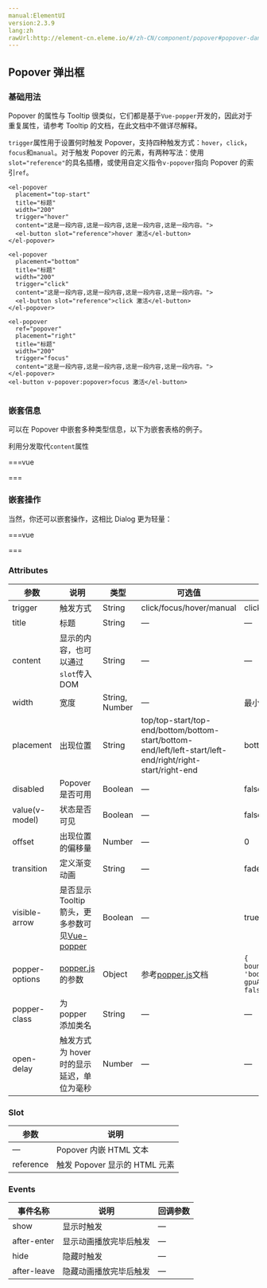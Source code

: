 ```yaml
---
manual:ElementUI
version:2.3.9
lang:zh
rawUrl:http://element-cn.eleme.io/#/zh-CN/component/popover#popover-dan-chu-kuang
---
```



## Popover 弹出框<a name="popover-dan-chu-kuang"></a>

### 基础用法<a name="ji-chu-yong-fa"></a>


Popover 的属性与 Tooltip 很类似，它们都是基于`Vue-popper`开发的，因此对于重复属性，请参考 Tooltip 的文档，在此文档中不做详尽解释。



`trigger`属性用于设置何时触发 Popover，支持四种触发方式：`hover`，`click`，`focus`和`manual`。对于触发 Popover 的元素，有两种写法：使用`slot="reference"`的具名插槽，或使用自定义指令`v-popover`指向 Popover 的索引`ref`。



```
<el-popover
  placement="top-start"
  title="标题"
  width="200"
  trigger="hover"
  content="这是一段内容,这是一段内容,这是一段内容,这是一段内容。">
  <el-button slot="reference">hover 激活</el-button>
</el-popover>

<el-popover
  placement="bottom"
  title="标题"
  width="200"
  trigger="click"
  content="这是一段内容,这是一段内容,这是一段内容,这是一段内容。">
  <el-button slot="reference">click 激活</el-button>
</el-popover>

<el-popover
  ref="popover"
  placement="right"
  title="标题"
  width="200"
  trigger="focus"
  content="这是一段内容,这是一段内容,这是一段内容,这是一段内容。">
</el-popover>
<el-button v-popover:popover>focus 激活</el-button>


```




### 嵌套信息<a name="qian-tao-xin-xi"></a>


可以在 Popover 中嵌套多种类型信息，以下为嵌套表格的例子。



利用分发取代`content`属性




===vue
<template><div>
<el-popover
  placement="right"
  width="400"
  trigger="click">
  <el-table :data="gridData">
    <el-table-column width="150" property="date" label="日期"></el-table-column>
    <el-table-column width="100" property="name" label="姓名"></el-table-column>
    <el-table-column width="300" property="address" label="地址"></el-table-column>
  </el-table>
  <el-button slot="reference">click 激活</el-button>
</el-popover>
</div></template>


<script>
module.exports =  {
    data() {
      return {
        gridData: [{
          date: '2016-05-02',
          name: '王小虎',
          address: '上海市普陀区金沙江路 1518 弄'
        }, {
          date: '2016-05-04',
          name: '王小虎',
          address: '上海市普陀区金沙江路 1518 弄'
        }, {
          date: '2016-05-01',
          name: '王小虎',
          address: '上海市普陀区金沙江路 1518 弄'
        }, {
          date: '2016-05-03',
          name: '王小虎',
          address: '上海市普陀区金沙江路 1518 弄'
        }]
      };
    }
  };
</script>


===






### 嵌套操作<a name="qian-tao-cao-zuo"></a>


当然，你还可以嵌套操作，这相比 Dialog 更为轻量：



===vue
<template><div>
<el-popover
  placement="top"
  width="160"
  v-model="visible2">
  <p>这是一段内容这是一段内容确定删除吗？</p>
  <div style="text-align: right; margin: 0">
    <el-button size="mini" type="text" @click="visible2 = false">取消</el-button>
    <el-button type="primary" size="mini" @click="visible2 = false">确定</el-button>
  </div>
  <el-button slot="reference">删除</el-button>
</el-popover>
</div></template>


<script>
module.exports =  {
    data() {
      return {
        visible2: false,
      };
    }
  }
</script>


===






### Attributes<a name="attributes"></a>
参数 | 说明 | 类型 | 可选值 | 默认值 
 ---  |  ---  |  ---  |  ---  |  ---  | 
trigger | 触发方式 | String | click/focus/hover/manual | click 
title | 标题 | String | — | — 
content | 显示的内容，也可以通过`slot`传入 DOM | String | — | — 
width | 宽度 | String, Number | — | 最小宽度 150px 
placement | 出现位置 | String | top/top-start/top-end/bottom/bottom-start/bottom-end/left/left-start/left-end/right/right-start/right-end | bottom 
disabled | Popover 是否可用 | Boolean | — | false 
value(v-model) | 状态是否可见 | Boolean | — | false 
offset | 出现位置的偏移量 | Number | — | 0 
transition | 定义渐变动画 | String | — | fade-in-linear 
visible-arrow | 是否显示 Tooltip 箭头，更多参数可见[Vue-popper](%1751 "") | Boolean | — | true 
popper-options | [popper.js](%1754 "")的参数 | Object | 参考[popper.js](%1754 "")文档 | `{ boundariesElement: 'body', gpuAcceleration: false }` 
popper-class | 为 popper 添加类名 | String | — | — 
open-delay | 触发方式为 hover 时的显示延迟，单位为毫秒 | Number | — | — 


### Slot<a name="slot"></a>
参数 | 说明 
 ---  |  ---  | 
— | Popover 内嵌 HTML 文本 
reference | 触发 Popover 显示的 HTML 元素 


### Events<a name="events"></a>
事件名称 | 说明 | 回调参数 
 ---  |  ---  |  ---  | 
show | 显示时触发 | — 
after-enter | 显示动画播放完毕后触发 | — 
hide | 隐藏时触发 | — 
after-leave | 隐藏动画播放完毕后触发 | — 

